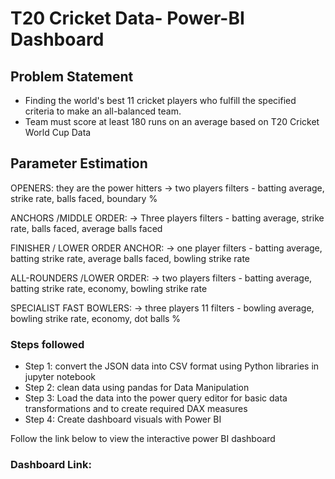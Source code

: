 # T20 Cricket Data- Power-BI Dashboard
## Problem Statement
- Finding the world's best 11 cricket players who fulfill the specified criteria to make an all-balanced team.
- Team must score at least 180 runs on an average based on T20 Cricket World Cup Data
## Parameter Estimation
OPENERS: they are the power hitters -> two players
filters - batting average, strike rate, balls faced, boundary %

ANCHORS /MIDDLE ORDER: -> Three players
filters - batting average, strike rate, balls faced, average balls faced

FINISHER / LOWER ORDER ANCHOR: -> one player
filters - batting average, batting strike rate, average balls faced, bowling strike rate

ALL-ROUNDERS /LOWER ORDER: -> two players
filters - batting average, batting strike rate, economy, bowling strike rate

SPECIALIST FAST BOWLERS: -> three players 11 filters - bowling average, bowling strike rate, economy, dot balls %

### Steps followed 
- Step 1: convert the JSON data into CSV format using Python libraries in jupyter notebook
- Step 2: clean data using pandas for Data Manipulation
- Step 3: Load the data into the power query editor for basic data transformations and to create required DAX measures
- Step 4: Create dashboard visuals with Power BI

Follow the link below to view the interactive power BI dashboard 
### Dashboard Link: 






